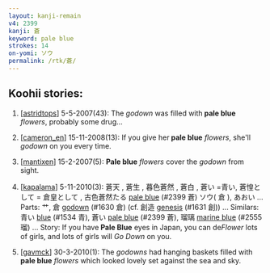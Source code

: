 ```yaml
---
layout: kanji-remain
v4: 2399
kanji: 蒼
keyword: pale blue
strokes: 14
on-yomi: ソウ
permalink: /rtk/蒼/
---
```


## Koohii stories: 

1) [<a href="http://kanji.koohii.com/profile/astridtops">astridtops</a>] 5-5-2007(43): The <em>godown</em> was filled with<strong> pale blue</strong> <em>flowers</em>, probably some drug...

2) [<a href="http://kanji.koohii.com/profile/cameron_en">cameron_en</a>] 15-11-2008(13): If you give her<strong> pale blue</strong> <em>flowers</em>, she&#039;ll <em>godown</em> on you every time.

3) [<a href="http://kanji.koohii.com/profile/mantixen">mantixen</a>] 15-2-2007(5): <strong>Pale blue</strong> <em>flowers</em> cover the <em>godown</em> from sight.

4) [<a href="http://kanji.koohii.com/profile/kapalama">kapalama</a>] 5-11-2010(3): 蒼天 , 蒼生 , 暮色蒼然 , 蒼白 , 蒼い =青い, 蒼惶として = 倉皇として , 古色蒼然たる <a href="../v4/2399.html">pale blue</a> (#2399 蒼) ソウ( 倉 ), あおい ... Parts: 艹, 倉 <a href="../v4/1630.html">godown</a> (#1630 倉) (cf. 創造 <a href="../v4/1631.html">genesis</a> (#1631 創)) ... Similars: 青い <a href="../v4/1534.html">blue</a> (#1534 青), 蒼い <a href="../v4/2399.html">pale blue</a> (#2399 蒼), 瑠璃 <a href="../v4/2555.html">marine blue</a> (#2555 瑠) ... Story: If you have<strong> Pale Blue</strong> eyes in Japan, you can de<em>Flower</em> lots of girls, and lots of girls will <em>Go Down</em> on you.

5) [<a href="http://kanji.koohii.com/profile/gavmck">gavmck</a>] 30-3-2010(1): The <em>godowns</em> had hanging baskets filled with<strong> pale blue</strong> <em>flowers</em> which looked lovely set against the sea and sky.

